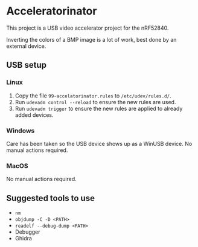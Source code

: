 # Acceleratorinator

This project is a USB video accelerator project for the nRF52840.

Inverting the colors of a BMP image is a lot of work, best done by an external device.

## USB setup

### Linux

1. Copy the file `99-accelatorinator.rules` to `/etc/udev/rules.d/`.
2. Run `udevadm control --reload` to ensure the new rules are used.
3. Run `udevadm trigger` to ensure the new rules are applied to already added devices.

### Windows

Care has been taken so the USB device shows up as a WinUSB device.
No manual actions required.

### MacOS

No manual actions required.

## Suggested tools to use

- `nm`
- `objdump -C -D <PATH>`
- `readelf --debug-dump <PATH>`
- Debugger
- Ghidra
